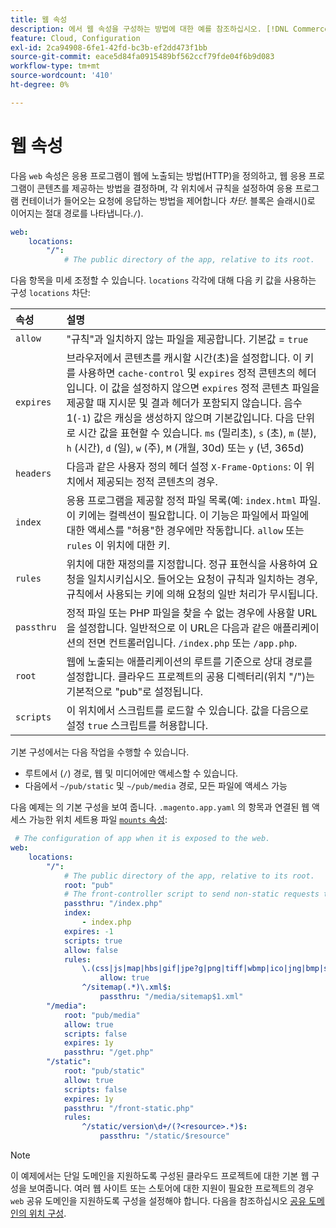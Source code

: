 ```yaml
---
title: 웹 속성
description: 에서 웹 속성을 구성하는 방법에 대한 예를 참조하십시오. [!DNL Commerce] 응용 프로그램 구성 파일입니다.
feature: Cloud, Configuration
exl-id: 2ca94908-6fe1-42fd-bc3b-ef2dd473f1bb
source-git-commit: eace5d84fa0915489bf562ccf79fde04f6b9d083
workflow-type: tm+mt
source-wordcount: '410'
ht-degree: 0%

---
```


# 웹 속성

다음 `web` 속성은 응용 프로그램이 웹에 노출되는 방법(HTTP)을 정의하고, 웹 응용 프로그램이 콘텐츠를 제공하는 방법을 결정하며, 각 위치에서 규칙을 설정하여 응용 프로그램 컨테이너가 들어오는 요청에 응답하는 방법을 제어합니다 _차단_. 블록은 슬래시()로 이어지는 절대 경로를 나타냅니다.`/`).

```yaml
web:
    locations:
        "/":
            # The public directory of the app, relative to its root.
```

다음 항목을 미세 조정할 수 있습니다. `locations` 각각에 대해 다음 키 값을 사용하는 구성 `locations` 차단:

| 속성 | 설명 |
| :--- | :--- |
| `allow` | &quot;규칙&quot;과 일치하지 않는 파일을 제공합니다. 기본값 = `true` |
| `expires` | 브라우저에서 콘텐츠를 캐시할 시간(초)을 설정합니다. 이 키를 사용하면 `cache-control` 및 `expires` 정적 콘텐츠의 헤더입니다. 이 값을 설정하지 않으면 `expires` 정적 콘텐츠 파일을 제공할 때 지시문 및 결과 헤더가 포함되지 않습니다. 음수 1(`-1`) 값은 캐싱을 생성하지 않으며 기본값입니다. 다음 단위로 시간 값을 표현할 수 있습니다.  `ms` (밀리초), `s` (초), `m` (분), `h` (시간), `d` (일), `w` (주), `M` (개월, 30d) 또는 `y` (년, 365d) |
| `headers` | 다음과 같은 사용자 정의 헤더 설정 `X-Frame-Options`: 이 위치에서 제공되는 정적 콘텐츠의 경우. |
| `index` | 응용 프로그램을 제공할 정적 파일 목록(예: `index.html` 파일. 이 키에는 컬렉션이 필요합니다. 이 기능은 파일에서 파일에 대한 액세스를 &quot;허용&quot;한 경우에만 작동합니다. `allow` 또는 `rules` 이 위치에 대한 키. |
| `rules` | 위치에 대한 재정의를 지정합니다. 정규 표현식을 사용하여 요청을 일치시키십시오. 들어오는 요청이 규칙과 일치하는 경우, 규칙에서 사용되는 키에 의해 요청의 일반 처리가 무시됩니다. |
| `passthru` | 정적 파일 또는 PHP 파일을 찾을 수 없는 경우에 사용할 URL을 설정합니다. 일반적으로 이 URL은 다음과 같은 애플리케이션의 전면 컨트롤러입니다. `/index.php` 또는 `/app.php`. |
| `root` | 웹에 노출되는 애플리케이션의 루트를 기준으로 상대 경로를 설정합니다. 클라우드 프로젝트의 공용 디렉터리(위치 &quot;/&quot;)는 기본적으로 &quot;pub&quot;로 설정됩니다. |
| `scripts` | 이 위치에서 스크립트를 로드할 수 있습니다. 값을 다음으로 설정 `true` 스크립트를 허용합니다. |

기본 구성에서는 다음 작업을 수행할 수 있습니다.

- 루트에서 (`/`) 경로, 웹 및 미디어에만 액세스할 수 있습니다.
- 다음에서 `~/pub/static` 및 `~/pub/media` 경로, 모든 파일에 액세스 가능

다음 예제는 의 기본 구성을 보여 줍니다. `.magento.app.yaml` 의 항목과 연결된 웹 액세스 가능한 위치 세트용 파일  [`mounts` 속성](properties.md#mounts):

```yaml
 # The configuration of app when it is exposed to the web.
web:
    locations:
        "/":
            # The public directory of the app, relative to its root.
            root: "pub"
            # The front-controller script to send non-static requests to.
            passthru: "/index.php"
            index:
                - index.php
            expires: -1
            scripts: true
            allow: false
            rules:
                \.(css|js|map|hbs|gif|jpe?g|png|tiff|wbmp|ico|jng|bmp|svgz|midi?|mp?ga|mp2|mp3|m4a|ra|weba|3gpp?|mp4|mpe?g|mpe|ogv|mov|webm|flv|mng|asx|asf|wmv|avi|ogx|swf|jar|ttf|eot|woff|otf|html?)$:
                    allow: true
                ^/sitemap(.*)\.xml$:
                    passthru: "/media/sitemap$1.xml"
        "/media":
            root: "pub/media"
            allow: true
            scripts: false
            expires: 1y
            passthru: "/get.php"
        "/static":
            root: "pub/static"
            allow: true
            scripts: false
            expires: 1y
            passthru: "/front-static.php"
            rules:
                ^/static/version\d+/(?<resource>.*)$:
                    passthru: "/static/$resource"
```

>[!NOTE]
>
>이 예제에서는 단일 도메인을 지원하도록 구성된 클라우드 프로젝트에 대한 기본 웹 구성을 보여줍니다. 여러 웹 사이트 또는 스토어에 대한 지원이 필요한 프로젝트의 경우 `web` 공유 도메인을 지원하도록 구성을 설정해야 합니다. 다음을 참조하십시오 [공유 도메인의 위치 구성](../store/multiple-sites.md#configure-locations-for-shared-domains).
